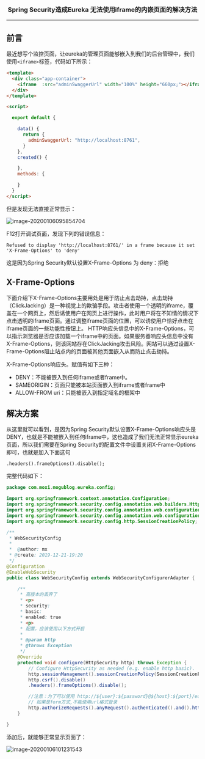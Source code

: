 ### <center>Spring Security造成Eureka 无法使用iframe的内嵌页面的解决方法
***
## 前言

最近想写个监控页面，让eureka的管理页面能够嵌入到我们的后台管理中，我们使用`<iframe>`标签，代码如下所示：

```html
<template>
  <div class="app-container">
    <iframe  :src="adminSwaggerUrl" width="100%" height="660px;"></iframe>
  </div>
</template>

<script>

  export default {

    data() {
      return {
        adminSwaggerUrl: "http://localhost:8761",
      }
    },
    created() {

    },
    methods: {

    }
  }
</script>
```

但是发现无法直接正常显示：

![image-20200106095854704](https://cdn.losey.top/blog/image-20200106095854704.png)

F12打开调试页面，发现下列的错误信息：

```
Refused to display 'http://localhost:8761/' in a frame because it set 'X-Frame-Options' to 'deny'
```

这是因为Spring Security默认设置X-Frame-Options 为 deny：拒绝

## X-Frame-Options

下面介绍下X-Frame-Options主要用处是用于防止点击劫持，点击劫持（ClickJacking）是一种视觉上的欺骗手段。攻击者使用一个透明的iframe，覆盖在一个网页上，然后诱使用户在网页上进行操作，此时用户将在不知情的情况下点击透明的iframe页面。通过调整iframe页面的位置，可以诱使用户恰好点击在iframe页面的一些功能性按钮上。
HTTP响应头信息中的X-Frame-Options，可以指示浏览器是否应该加载一个iframe中的页面。如果服务器响应头信息中没有X-Frame-Options，则该网站存在ClickJacking攻击风险。网站可以通过设置X-Frame-Options阻止站点内的页面被其他页面嵌入从而防止点击劫持。

X-Frame-Options响应头。赋值有如下三种：

- DENY：不能被嵌入到任何iframe或者frame中。
- SAMEORIGIN：页面只能被本站页面嵌入到iframe或者frame中
- ALLOW-FROM uri：只能被嵌入到指定域名的框架中

## 解决方案

从这里就可以看到，是因为Spring Security默认设置X-Frame-Options响应头是 DENY，也就是不能被嵌入到任何iframe中，这也造成了我们无法正常显示eureka页面，所以我们需要在Spring Security的配置文件中设置关闭X-Frame-Options即可，也就是加入下面这句

```
.headers().frameOptions().disable();
```

完整代码如下：

```java
package com.moxi.mogublog.eureka.config;

import org.springframework.context.annotation.Configuration;
import org.springframework.security.config.annotation.web.builders.HttpSecurity;
import org.springframework.security.config.annotation.web.configuration.EnableWebSecurity;
import org.springframework.security.config.annotation.web.configuration.WebSecurityConfigurerAdapter;
import org.springframework.security.config.http.SessionCreationPolicy;

/**
 * WebSecurityConfig
 *
 *  @author: mx
 * @create: 2019-12-21-19:20
 */
@Configuration
@EnableWebSecurity
public class WebSecurityConfig extends WebSecurityConfigurerAdapter {

    /**
     * 高版本的丢弃了
     * <p>
     * security:
     * basic:
     * enabled: true
     * <p>
     * 配置，应该使用以下方式开启
     *
     * @param http
     * @throws Exception
     */
    @Override
    protected void configure(HttpSecurity http) throws Exception {
        // Configure HttpSecurity as needed (e.g. enable http basic).
        http.sessionManagement().sessionCreationPolicy(SessionCreationPolicy.NEVER);
        http.csrf().disable()
        .headers().frameOptions().disable();

        //注意：为了可以使用 http://${user}:${password}@${host}:${port}/eureka/ 这种方式登录,所以必须是httpBasic,
        // 如果是form方式,不能使用url格式登录
        http.authorizeRequests().anyRequest().authenticated().and().httpBasic();
    }

}
```

添加后，就能够正常显示页面了：

![image-20200106101231543](https://cdn.losey.top/blog/image-20200106101231543.png)

